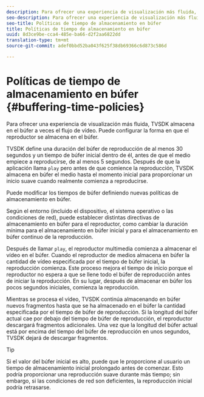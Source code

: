 ```yaml
---
description: Para ofrecer una experiencia de visualización más fluida, TVSDK almacena en el búfer a veces el flujo de vídeo. Puede configurar la forma en que el reproductor se almacena en el búfer.
seo-description: Para ofrecer una experiencia de visualización más fluida, TVSDK almacena en el búfer a veces el flujo de vídeo. Puede configurar la forma en que el reproductor se almacena en el búfer.
seo-title: Políticas de tiempo de almacenamiento en búfer
title: Políticas de tiempo de almacenamiento en búfer
uuid: 8d3ce9be-cca4-485e-ba66-d2f2aa6822dd
translation-type: tm+mt
source-git-commit: adef0bbd52ba043f625f38db69366c6d873c586d

---
```



# Políticas de tiempo de almacenamiento en búfer {#buffering-time-policies}

Para ofrecer una experiencia de visualización más fluida, TVSDK almacena en el búfer a veces el flujo de vídeo. Puede configurar la forma en que el reproductor se almacena en el búfer.

TVSDK define una duración del búfer de reproducción de al menos 30 segundos y un tiempo de búfer inicial dentro de él, antes de que el medio empiece a reproducirse, de al menos 5 segundos. Después de que la aplicación llama `play` pero antes de que comience la reproducción, TVSDK almacena en búfer el medio hasta el momento inicial para proporcionar un inicio suave cuando realmente comienza a reproducirse.

Puede modificar los tiempos de búfer definiendo nuevas políticas de almacenamiento en búfer.

<!--<a id="section_F6EEE15600814A70A57CCBACE20D68BD"></a>-->

Según el entorno (incluido el dispositivo, el sistema operativo o las condiciones de red), puede establecer distintas directivas de almacenamiento en búfer para el reproductor, como cambiar la duración mínima para el almacenamiento en búfer inicial y para el almacenamiento en búfer continuo de la reproducción.

Después de llamar `play`, el reproductor multimedia comienza a almacenar el vídeo en el búfer. Cuando el reproductor de medios almacena en búfer la cantidad de vídeo especificada por el tiempo de búfer inicial, la reproducción comienza. Este proceso mejora el tiempo de inicio porque el reproductor no espera a que se llene todo el búfer de reproducción antes de iniciar la reproducción. En su lugar, después de almacenar en búfer los pocos segundos iniciales, comienza la reproducción.

Mientras se procesa el vídeo, TVSDK continúa almacenando en búfer nuevos fragmentos hasta que se ha almacenado en el búfer la cantidad especificada por el tiempo de búfer de reproducción. Si la longitud del búfer actual cae por debajo del tiempo de búfer de reproducción, el reproductor descargará fragmentos adicionales. Una vez que la longitud del búfer actual está por encima del tiempo del búfer de reproducción en unos segundos, TVSDK dejará de descargar fragmentos.

>[!TIP]
>
>Si el valor del búfer inicial es alto, puede que le proporcione al usuario un tiempo de almacenamiento inicial prolongado antes de comenzar. Esto podría proporcionar una reproducción suave durante más tiempo; sin embargo, si las condiciones de red son deficientes, la reproducción inicial podría retrasarse.

